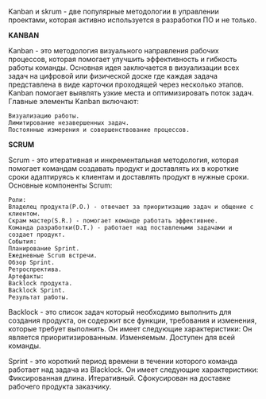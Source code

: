 Kanban и skrum - две популярные методологии в управлении проектами, которая активно используется в разработки ПО и не только.

__KANBAN__

Kanban - это методология визуального направления рабочих процессов, которая помогает улучшить эффективность и гибкость работы команды. Основная идея заключается в визуализации всех задач на цифровой или физической доске где каждая задача представлена в виде карточки проходящей через несколько этапов.
Kanban помогает выявлять узкие места и оптимизировать поток задач.
Главные элементы Kanban включают: 

	Визуализацию работы.
	Лимитирование незавершенных задач.
	Постоянные измерения и совершенствование процессов.

__SCRUM__

Scrum - это итеративная и инкрементальная методология, которая помогает командам создавать продукт и доставлять их в короткие сроки адаптируясь к клиентам и доставлять продукт в нужные сроки.
Основные компоненты Scrum:

	Роли: 
	Владелец продукта(P.O.) - отвечает за приоритизацию задач и общение с клиентом.
	Скрам мастер(S.R.) - помогает команде работать эффективнее.
	Команда разработки(D.T.) - работает над поставлеными задачами и создает продукт.
	События:
	Планирование Sprint.
	Ежедневные Scrum встречи.
	Обзор Sprint.
	Ретроспректива.
	Артефакты:
	Backlock продукта.
	Backlock Sprint.
	Результат работы.

Backlock - это список задач который необходимо выполнить для создания продукта, он содержит все функции, требования и изменения, которые требует выполнить. 
Он имеет следующие характеристики:
	Он является приоритизированным.
	Изменяемым.
	Доступен для всей команды.

Sprint - это короткий период времени в течении которого команда работает над задача из Blacklock.
Он имеет следующие характеристики:
	Фиксированная длина.
	Итеративный.
	Сфокусирован на доставке рабочего продукта заказчику.



